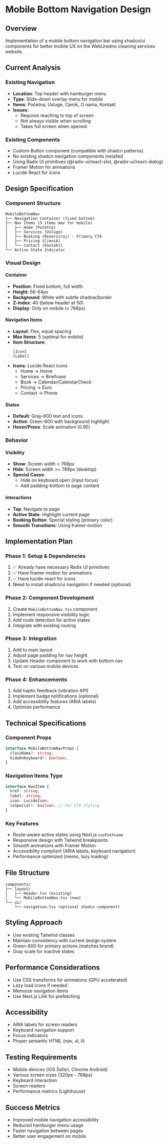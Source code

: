 # Mobile Bottom Navigation Design

## Overview
Implementation of a mobile bottom navigation bar using shadcn/ui components for better mobile UX on the WebUredno cleaning services website.

## Current Analysis

### Existing Navigation
- **Location**: Top header with hamburger menu
- **Type**: Slide-down overlay menu for mobile
- **Items**: Početna, Usluge, Cjenik, O nama, Kontakt
- **Issues**:
  - Requires reaching to top of screen
  - Not always visible when scrolling
  - Takes full screen when opened

### Existing Components
- Custom Button component (compatible with shadcn patterns)
- No existing shadcn navigation components installed
- Using Radix UI primitives (@radix-ui/react-slot, @radix-ui/react-dialog)
- Framer Motion for animations
- Lucide React for icons

## Design Specification

### Component Structure
```
MobileBottomNav
├── Navigation Container (fixed bottom)
├── Nav Items (5 items max for mobile)
│   ├── Home (Početna)
│   ├── Services (Usluge)
│   ├── Booking (Rezerviraj) - Primary CTA
│   ├── Pricing (Cjenik)
│   └── Contact (Kontakt)
└── Active State Indicator
```

### Visual Design

#### Container
- **Position**: Fixed bottom, full width
- **Height**: 56-64px
- **Background**: White with subtle shadow/border
- **Z-index**: 40 (below header at 50)
- **Display**: Only on mobile (< 768px)

#### Navigation Items
- **Layout**: Flex, equal spacing
- **Max Items**: 5 (optimal for mobile)
- **Item Structure**:
  ```
  [Icon]
  [Label]
  ```
- **Icons**: Lucide React icons
  - Home → Home
  - Services → Briefcase
  - Book → Calendar/CalendarCheck
  - Pricing → Euro
  - Contact → Phone

#### States
- **Default**: Gray-600 text and icons
- **Active**: Green-600 with background highlight
- **Hover/Press**: Scale animation (0.95)

### Behavior

#### Visibility
- **Show**: Screen width < 768px
- **Hide**: Screen width >= 768px (desktop)
- **Special Cases**:
  - Hide on keyboard open (input focus)
  - Add padding-bottom to page content

#### Interactions
- **Tap**: Navigate to page
- **Active State**: Highlight current page
- **Booking Button**: Special styling (primary color)
- **Smooth Transitions**: Using framer-motion

## Implementation Plan

### Phase 1: Setup & Dependencies
1. ✅ Already have necessary Radix UI primitives
2. ✅ Have framer-motion for animations
3. ✅ Have lucide-react for icons
4. Need to install shadcn/ui navigation if needed (optional)

### Phase 2: Component Development
1. Create `MobileBottomNav.tsx` component
2. Implement responsive visibility logic
3. Add route detection for active states
4. Integrate with existing routing

### Phase 3: Integration
1. Add to main layout
2. Adjust page padding for nav height
3. Update Header component to work with bottom nav
4. Test on various mobile devices

### Phase 4: Enhancements
1. Add haptic feedback (vibration API)
2. Implement badge notifications (optional)
3. Add accessibility features (ARIA labels)
4. Optimize performance

## Technical Specifications

### Component Props
```typescript
interface MobileBottomNavProps {
  className?: string;
  hideOnKeyboard?: boolean;
}
```

### Navigation Items Type
```typescript
interface NavItem {
  href: string;
  label: string;
  icon: LucideIcon;
  isSpecial?: boolean; // For CTA styling
}
```

### Key Features
- Route-aware active states using Next.js `usePathname`
- Responsive design with Tailwind breakpoints
- Smooth animations with Framer Motion
- Accessibility compliant (ARIA labels, keyboard navigation)
- Performance optimized (memo, lazy loading)

## File Structure
```
components/
├── layout/
│   ├── Header.tsx (existing)
│   └── MobileBottomNav.tsx (new)
└── ui/
    └── navigation.tsx (optional shadcn component)
```

## Styling Approach
- Use existing Tailwind classes
- Maintain consistency with current design system
- Green-600 for primary actions (matches brand)
- Gray scale for inactive states

## Performance Considerations
- Use CSS transforms for animations (GPU accelerated)
- Lazy load icons if needed
- Memoize navigation items
- Use Next.js Link for prefetching

## Accessibility
- ARIA labels for screen readers
- Keyboard navigation support
- Focus indicators
- Proper semantic HTML (nav, ul, li)

## Testing Requirements
- Mobile devices (iOS Safari, Chrome Android)
- Various screen sizes (320px - 768px)
- Keyboard interaction
- Screen readers
- Performance metrics (Lighthouse)

## Success Metrics
- Improved mobile navigation accessibility
- Reduced hamburger menu usage
- Faster navigation between pages
- Better user engagement on mobile